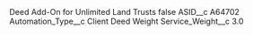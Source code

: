 <?xml version="1.0" encoding="UTF-8"?>
<CustomMetadata xmlns="http://soap.sforce.com/2006/04/metadata" xmlns:xsi="http://www.w3.org/2001/XMLSchema-instance" xmlns:xsd="http://www.w3.org/2001/XMLSchema">
    <label>Deed Add-On for Unlimited Land Trusts</label>
    <protected>false</protected>
    <values>
        <field>ASID__c</field>
        <value xsi:type="xsd:string">A64702</value>
    </values>
    <values>
        <field>Automation_Type__c</field>
        <value xsi:type="xsd:string">Client Deed Weight</value>
    </values>
    <values>
        <field>Service_Weight__c</field>
        <value xsi:type="xsd:double">3.0</value>
    </values>
</CustomMetadata>
